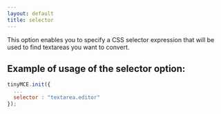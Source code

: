 ```yaml
---
layout: default
title: selector
---
```


This option enables you to specify a CSS selector expression that will be used to find textareas you want to convert.

## Example of usage of the selector option:

```js
tinyMCE.init({
  ...
  selector : "textarea.editor"
});
```
